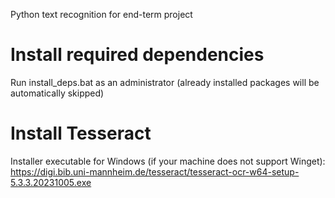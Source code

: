 Python text recognition for end-term project

# Install required dependencies

Run install_deps.bat as an administrator (already installed packages will be automatically skipped)

# Install Tesseract

Installer executable for Windows (if your machine does not support Winget): https://digi.bib.uni-mannheim.de/tesseract/tesseract-ocr-w64-setup-5.3.3.20231005.exe
